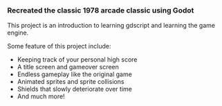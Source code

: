 ### Recreated the classic 1978 arcade classic using Godot

This project is an introduction to learning gdscript and learning the game engine.

Some feature of this project include:

- Keeping track of your personal high score
- A title screen and gameover screen
- Endless gameplay like the original game
- Animated sprites and sprite collisions
- Shields that slowly deteriorate over time
- And much more!

